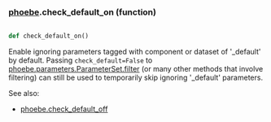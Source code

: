 ### [phoebe](phoebe.md).check_default_on (function)


```py

def check_default_on()

```



Enable ignoring parameters tagged with component or dataset of '_default'
by default.  Passing `check_default=False` to
 [phoebe.parameters.ParameterSet.filter](phoebe.parameters.ParameterSet.filter.md) (or many other methods that involve
 filtering) can still be used to temporarily skip ignoring '_default'
 parameters.

See also:
* [phoebe.check_default_off](phoebe.check_default_off.md)

